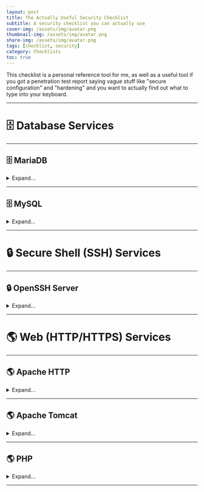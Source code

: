 ```yaml
---
layout: post
title: The Actually Useful Security Checklist
subtitle: A security checklist you can actually use
cover-img: /assets/img/avatar.png
thumbnail-img: /assets/img/avatar.png
share-img: /assets/img/avatar.png
tags: [checklist, security]
category: Checklists
toc: true
---
```


This checklist is a personal reference tool for me, as well as a useful tool if you got a penetration test report saying vague stuff like "secure configuration" and "hardening" and you want to actually find out what to type into your keyboard.

---

# 🗄️ Database Services

---

## 🗄️ MariaDB

<details markdown="1">
<summary>Expand...</summary>

{: .box-note}
*Common Port(s): **3306***

</details>

---

## 🗄️ MySQL

<details markdown="1">
<summary>Expand...</summary>

{: .box-note}
*Common Port(s): **3306***

The best way to quickly harden a MySQL installation is to run the built-in `mysql_secure_installation` script and follow all the instructions it gives you, but manual hardening steps are provided below.

### 📌 Disable Remote Root Login

<details markdown="1">
<summary>Expand...</summary>

#### Debian/Ubuntu:

```console
sudo mysql -e "DELETE FROM mysql.user WHERE User='root' AND Host!='localhost'; FLUSH PRIVILEGES;"
```

</details>

### 📌 Remove Anonymous Accounts

<details markdown="1">
<summary>Expand...</summary>

#### Debian/Ubuntu:

```console
mysql -u root -p

SELECT User, Host FROM mysql.user WHERE User = '';

DELETE FROM mysql.user WHERE User = '';

FLUSH PRIVILEGES;

exit;
```

</details>

### 📌 Set Strong Root Password

<details markdown="1">
<summary>Expand...</summary>

#### Debian/Ubuntu:

```console
sudo mysql

ALTER USER 'root'@'localhost' IDENTIFIED WITH mysql_native_password BY '{password}';
FLUSH PRIVILEGES;

exit;
```

</details>

</details>

---

# 🔒 Secure Shell (SSH) Services

---

## 🔒 OpenSSH Server

<details markdown="1">
<summary>Expand...</summary>

{: .box-note}
*Package Name(s): **openssh-server** (apt)*<br>*Common Port(s): <strong>22</strong> (SSH)*

Unless otherwise stated, most of the configuration changes below will require you to reload or restart the service to fully apply them.

### 📌 Disable Insecure Ciphers

<details markdown="1">
<summary>Expand...</summary>

#### Debian/Ubuntu:

```console
(editor) /etc/ssh/sshd_config

MACs hmac-sha2-256,hmac-sha2-512,umac-64-etm@openssh.com,umac-128-etm@openssh.com
KexAlgorithms curve25519-sha256@libssh.org,diffie-hellman-group-exchange-sha256
Ciphers aes256-gcm@openssh.com,aes128-gcm@openssh.com,chacha20-poly1305@openssh.com
```

</details>

### 📌 Disable Root Login

<details markdown="1">
<summary>Expand...</summary>

```console
(editor) /etc/ssh/sshd_config

PermitRootLogin no
```

</details>

### 📌 Enforce Strong Passwords

<details markdown="1">
<summary>Expand...</summary>

You can enforce strong SSH passwords using PAM.

First, install the PAM package:

```console
apt install libpam-pwquality
```

Then enable PAM in the SSH configuration file:

```console
(editor) /etc/ssh/sshd_config

UsePAM yes
PasswordAuthentication yes
```

Then set your password requirements in the PAM configuration file:

```console
(editor) /etc/pam.d/common-password

password requisite pam_pwquality.so retry=3 minlen={minimum length} ucredit=-{number of uppercase letters} lcredit=-{number of lowercase letters} dcredit=-{number of digits} ocredit=-{number of special characters}
```

Make sure the settings also match in this configuration file:

```console
(editor) /etc/security/pwquality.conf

minlen = {minimum length}
ucredit = -{number of uppercase letters}
lcredit = -{number of lowercase letters}
dcredit = -{number of digits}
ocredit = -{number of special characters}
```

You can also block common passwords like this:

```console
(editor) /etc/pam.d/common-password

password requisite ... dictcheck=1 (add to the end of the existing line)
```

```console
(editor) /etc/security/pwquality.conf

dictcheck = 1
dictpath = /usr/share/dict/cracklib-small (or a custom wordlist you made)
```

Some recommended "bad passwords" to block if you make a custom wordlist are:

```console
1234
123456
admin
letmein
password
qwerty
```

{: .box-success}
✅ **Verification**: Change a user's password with passwd (sudo passwd {user}) and verify that you can't set a password that does not conform to the configured requirements.

</details>

### 📌 Whitelist Access

<details markdown="1">
<summary>Expand...</summary>

The OpenSSH service should only be accessible to a limited range of IP addresses, ideally off a whitelist that is enforced by the local firewall and/or by the OpenSSH service configuration file. You can use the `AllowUsers` and `AllowGroups` directives to make access as granular as possible.

#### Debian/Ubuntu:

```console
(editor) /etc/ssh/sshd_config

Match Address {ip,ip,ip...}
    AllowUsers {user} {user} {user}...
```

</details>

</details>

---

# 🌎 Web (HTTP/HTTPS) Services

---

## 🌎 Apache HTTP

<details markdown="1">
<summary>Expand...</summary>

{: .box-note}
*Package Name(s): **apache2** (apt), **httpd** (yum)*<br>*Common Port(s): <strong>80</strong> (HTTP), <strong>443</strong> (HTTPS), <strong>8080</strong> (Alternate HTTP), <strong>8443</strong> (Alternate HTTPS)*

Unless otherwise stated, most of the Apache configuration changes below will require you to reload or restart Apache to fully apply them, i.e.:

```console
service apache2 restart

systemctl restart apache2
```

File locations may also vary depending on how you set up your web server. You may also need to install or enable certain modules (**mod_headers**, **mod_rewrite**, **mod_status**) using `a2enmod` where needed.

### 📌 Disable SSLv2/SSLv3/TLSv1/TLSv1.1

<details markdown="1">
<summary>Expand...</summary>

#### Debian/Ubuntu:

```console
(editor) /etc/apache2/sites-enabled/(ssl config files)

SSLProtocol all -SSLv3 -SSLv2 -TLSv1 -TLSv1.1
```

</details>

### 📌 Disable TRACE

<details markdown="1">
<summary>Expand...</summary>

#### Debian/Ubuntu:

```console
(editor) /etc/apache2/conf-enabled/security.conf

TraceEnable Off
```

{: .box-success}
✅ **Verification**: Use nmap with the <a href="https://nmap.org/nsedoc/scripts/http-methods.html">http-methods</a> script to scan open HTTP/HTTPS ports (usually 80/443) and verify that the TRACE method doesn't appear in the list of supported methods.

</details>

### 📌 Enable Custom Error Page

<details markdown="1">
<summary>Expand...</summary>

The default Apache error page exposes version information and shows exactly what version and build of Apache you have on your server. To conceal this information, you should create a custom error page and set it as the default error page in the Apache configuration file:

```console
(editor) /etc/apache2/sites-enabled/(config files)

ErrorDocument 404 {file}
```

</details>

### 📌 Hide Server Information

<details markdown="1">
<summary>Expand...</summary>

#### Debian/Ubuntu:

```console
(editor) /etc/apache2/conf-enabled/security.conf

ServerSignature Off
ServerTokens Prod
```

{: .box-success}
✅ **Verification**: Use nmap with the service detection flag (`-sV`) to scan open HTTP/HTTPS ports (usually 80/443) and verify that the banner grab shows "Apache" instead of "Apache x.x.x".

</details>

### 📌 Remove Unnecessary Files/Directories

<details markdown="1">
<summary>Expand...</summary>

Remove or conceal the following **dotfile** (hidden by default on Linux unless listed with `ls -la`) directories and files from `/var/www/html` (or whichever file location is tied to your web server setup):
- `.cache`
- `.config`
- `.env` (can leak hardcoded secrets)
- `.eslintrc`
- `.git` (can leak hardcoded secrets)
  - `/config` (can leak hardcoded secrets)
- `.gitattributes`
- `.github`
- `.gitignore`
- `.gitinfo`
- `.gitmodules`
- `.gnupg` (contains PGP information)
- `.jshintrc`
- `.nvmrc`
- `.travis.yml`
- `.viminfo`

Remove or conceal the following other directories and files:
- `composer.json`
- `composer.lock`
- `docker-compose.yml` (exposes Docker configuration information and services)
- `Gruntfile.js`
- `npm-shrinkwrap.json` (exposes dependencies and version information)
- `package.json` (exposes dependencies and version information)
- `phpinfo` (exposes PHP version information)
- `phpinfo.php` (exposes PHP version information)

If desired, you can entirely block specific sensitive file types from being browsed in `/etc/apache2/conf-enabled/security.conf` (or wherever your Apache configuration files are):

```console
RedirectMatch 404 /\.git
RedirectMatch 404 /\.svn
```

{: .box-success}
✅ **Verification**: Browse to these directories and files in any web browser and verify that you receive either a 403 Forbidden or a 404 Not Found response. You can also use curl.

</details>

### 📌 <span class='highlight'>mod_headers</span>: Enforce HTTP Strict Transport Security (HSTS) Header

<details markdown="1">
<summary>Expand...</summary>
The maximum age value can vary depending on your preferences, but the default value of 31536000 I usually use has never caused any issues.

#### Debian/Ubuntu:

```console
(editor) /etc/apache2/sites-enabled/(config files)

Header always set Strict-Transport-Security max-age=31536000
```

{: .box-success}
✅ **Verification**: Browse to the site and verify that you receive a Strict-Transport-Security header in the HTTP response, and that it has the configured age value. You can see it using your web browser's Developer Tools (Network -> Headers), or through nmap and other header grabber tools.

</details>

### 📌 <span class='highlight'>mod_rewrite</span>: Enforce HTTP To HTTPS Rewrite

<details markdown="1">
<summary>Expand...</summary>

#### Debian/Ubuntu:

```console
(editor) /etc/apache2/sites-enabled/(config files)

RewriteEngine On
RewriteCond %{HTTPS} off
RewriteRule ^(.*)$ https://%{HTTP_HOST}/$1 [R=301,L]
```

</details>

### 📌 <span class='highlight'>mod_status</span>: Restrict Access To Server Status Page

<details markdown="1">
<summary>Expand...</summary>

```console
(editor) /etc/apache2/mods-enabled/status.conf

<Location /server-status>
    SetHandler server-status
    Require local
    Require ip {ip ip ip...}
</Location>
```

</details>

</details>

---

## 🌎 Apache Tomcat

<details markdown="1">
<summary>Expand...</summary>

{: .box-note}
*Common Port(s): **80** (HTTP), **443** (HTTPS), **8080** (Alternate HTTP), **8443** (Alternate HTTPS)*

Unless otherwise stated, you will usually have to run the Tomcat shutdown and startup scripts (or restart the service if it's configured as one) to fully apply these changes.

`$CATALINA_HOME` on most installations is something like `/home/tomcat/` or `/opt/tomcat/` (Debian/Ubuntu). If you need to manually tell the server where it is, you can do it like this:

```console
export CATALINA_HOME={directory}
```

### 📌 Restrict Access To Manager Application

<details markdown="1">
<summary>Expand...</summary>

The `context.xml` file controls access to the Manager Application that comes bundled with Tomcat. You will usually want to restrict this to only localhost access (127.0.0.1).

#### Debian/Ubuntu:

```console
(editor) $CATALINA_HOME/webapps/manager/META-INF/context.xml

<Context antiResourceLocking="false" privileged="true">
    <Valve className="org.apache.catalina.valves.RemoteAddrValve"
           allow="127\.\d+\.\d+\.\d+|::1" />
</Context>
```

If you want to also allow a specific IP address, i.e. **[1].[2].[3].[4]**, format it like **[1]\\.[2]\\.[3]\\.[4]** and add it to the allow statement with an "or" operator (`|`).

You can also configure a login requirement and a specific user that is authorized to view the page after entering a password:

```console
(editor) $CATALINA_HOME/conf/tomcat-users.xml

<tomcat-users>
  <user username="admin" password="{password}" roles="manager-gui"/>
</tomcat-users>

```

{: .box-success}
✅ **Verification**: Browse to `/manager/html` on your site and verify that you get a 403 Access Denied error page if you are not on the whitelist.

</details>

</details>

---

## 🌎 PHP

<details markdown="1">
<summary>Expand...</summary>

{: .box-note}
*Common Port(s): **80** (HTTP), **443** (HTTPS), **8080** (Alternate HTTP), **8443** (Alternate HTTPS)*

</details>

---